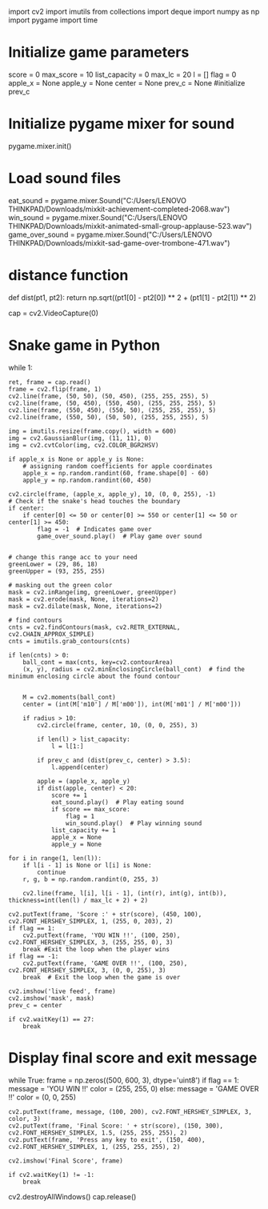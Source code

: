 import cv2
import imutils
from collections import deque
import numpy as np
import pygame
import time
# Initialize game parameters
score = 0
max_score = 10
list_capacity = 0
max_lc = 20
l = []
flag = 0
apple_x = None
apple_y = None
center = None
prev_c = None #initialize prev_c
# Initialize pygame mixer for sound
pygame.mixer.init()

# Load sound files
eat_sound = pygame.mixer.Sound("C:/Users/LENOVO THINKPAD/Downloads/mixkit-achievement-completed-2068.wav")
win_sound = pygame.mixer.Sound("C:/Users/LENOVO THINKPAD/Downloads/mixkit-animated-small-group-applause-523.wav")
game_over_sound = pygame.mixer.Sound("C:/Users/LENOVO THINKPAD/Downloads/mixkit-sad-game-over-trombone-471.wav")

# distance function
def dist(pt1, pt2):
    return np.sqrt((pt1[0] - pt2[0]) ** 2 + (pt1[1] - pt2[1]) ** 2)


cap = cv2.VideoCapture(0)

# Snake game in Python
while 1:

    ret, frame = cap.read()
    frame = cv2.flip(frame, 1)
    cv2.line(frame, (50, 50), (50, 450), (255, 255, 255), 5)
    cv2.line(frame, (50, 450), (550, 450), (255, 255, 255), 5)
    cv2.line(frame, (550, 450), (550, 50), (255, 255, 255), 5)
    cv2.line(frame, (550, 50), (50, 50), (255, 255, 255), 5)

    img = imutils.resize(frame.copy(), width = 600)
    img = cv2.GaussianBlur(img, (11, 11), 0)
    img = cv2.cvtColor(img, cv2.COLOR_BGR2HSV)

    if apple_x is None or apple_y is None:
        # assigning random coefficients for apple coordinates
        apple_x = np.random.randint(60, frame.shape[0] - 60)
        apple_y = np.random.randint(60, 450)

    cv2.circle(frame, (apple_x, apple_y), 10, (0, 0, 255), -1)
    # Check if the snake's head touches the boundary
    if center:
        if center[0] <= 50 or center[0] >= 550 or center[1] <= 50 or center[1] >= 450:
            flag = -1  # Indicates game over
            game_over_sound.play()  # Play game over sound


    # change this range acc to your need
    greenLower = (29, 86, 18)
    greenUpper = (93, 255, 255)

    # masking out the green color
    mask = cv2.inRange(img, greenLower, greenUpper)
    mask = cv2.erode(mask, None, iterations=2)
    mask = cv2.dilate(mask, None, iterations=2)

    # find contours
    cnts = cv2.findContours(mask, cv2.RETR_EXTERNAL, cv2.CHAIN_APPROX_SIMPLE)
    cnts = imutils.grab_contours(cnts)

    if len(cnts) > 0:
        ball_cont = max(cnts, key=cv2.contourArea)
        (x, y), radius = cv2.minEnclosingCircle(ball_cont)  # find the minimum enclosing circle about the found contour


        M = cv2.moments(ball_cont)
        center = (int(M['m10'] / M['m00']), int(M['m01'] / M['m00']))

        if radius > 10:
            cv2.circle(frame, center, 10, (0, 0, 255), 3)

            if len(l) > list_capacity:
                l = l[1:]

            if prev_c and (dist(prev_c, center) > 3.5):
                l.append(center)

            apple = (apple_x, apple_y)
            if dist(apple, center) < 20:
                score += 1
                eat_sound.play()  # Play eating sound
                if score == max_score:
                    flag = 1
                    win_sound.play()  # Play winning sound
                list_capacity += 1
                apple_x = None
                apple_y = None

    for i in range(1, len(l)):
        if l[i - 1] is None or l[i] is None:
            continue
        r, g, b = np.random.randint(0, 255, 3)

        cv2.line(frame, l[i], l[i - 1], (int(r), int(g), int(b)), thickness=int(len(l) / max_lc + 2) + 2)

    cv2.putText(frame, 'Score :' + str(score), (450, 100), cv2.FONT_HERSHEY_SIMPLEX, 1, (255, 0, 203), 2)
    if flag == 1:
        cv2.putText(frame, 'YOU WIN !!', (100, 250), cv2.FONT_HERSHEY_SIMPLEX, 3, (255, 255, 0), 3)
        break #Exit the loop when the player wins
    if flag == -1:
        cv2.putText(frame, 'GAME OVER !!', (100, 250), cv2.FONT_HERSHEY_SIMPLEX, 3, (0, 0, 255), 3)
        break  # Exit the loop when the game is over

    cv2.imshow('live feed', frame)
    cv2.imshow('mask', mask)
    prev_c = center

    if cv2.waitKey(1) == 27:
        break

# Display final score and exit message
while True:
    frame = np.zeros((500, 600, 3), dtype='uint8')
    if flag == 1:
        message = 'YOU WIN !!'
        color = (255, 255, 0)
    else:
        message = 'GAME OVER !!'
        color = (0, 0, 255)

    cv2.putText(frame, message, (100, 200), cv2.FONT_HERSHEY_SIMPLEX, 3, color, 3)
    cv2.putText(frame, 'Final Score: ' + str(score), (150, 300), cv2.FONT_HERSHEY_SIMPLEX, 1.5, (255, 255, 255), 2)
    cv2.putText(frame, 'Press any key to exit', (150, 400), cv2.FONT_HERSHEY_SIMPLEX, 1, (255, 255, 255), 2)

    cv2.imshow('Final Score', frame)

    if cv2.waitKey(1) != -1:
        break

cv2.destroyAllWindows()
cap.release()

